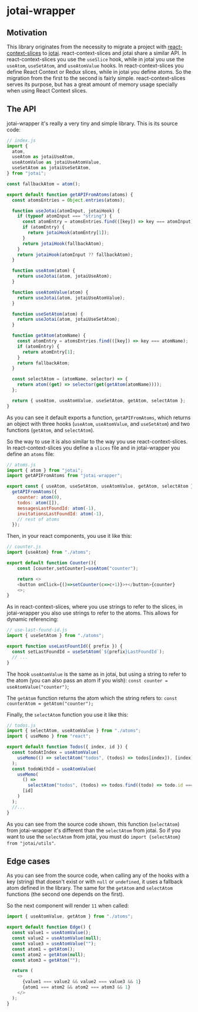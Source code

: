 # jotai-wrapper

## Motivation

This library originates from the necessity to migrate a project with [react-context-slices](https://react-context-slices.github.io/) to [jotai](https://jotai.org/). react-context-slices and jotai share a similar API. In react-context-slices you use the `useSlice` hook, while in jotai you use the `useAtom`, `useSetAtom`, and `useAtomValue` hooks. In react-context-slices you define React Context or Redux slices, while in jotai you define atoms. So the migration from the first to the second is fairly simple. react-context-slices serves its purpose, but has a great amount of memory usage specially when using React Context slices.

## The API

jotai-wrapper it's really a very tiny and simple library. This is its source code:

```javascript
// index.js
import {
  atom,
  useAtom as jotaiUseAtom,
  useAtomValue as jotaiUseAtomValue,
  useSetAtom as jotaiUseSetAtom,
} from "jotai";

const fallbackAtom = atom();

export default function getAPIFromAtoms(atoms) {
  const atomsEntries = Object.entries(atoms);

  function useJotai(atomInput, jotaiHook) {
    if (typeof atomInput === "string") {
      const atomEntry = atomsEntries.find(([key]) => key === atomInput);
      if (atomEntry) {
        return jotaiHook(atomEntry[1]);
      }
      return jotaiHook(fallbackAtom);
    }
    return jotaiHook(atomInput ?? fallbackAtom);
  }

  function useAtom(atom) {
    return useJotai(atom, jotaiUseAtom);
  }

  function useAtomValue(atom) {
    return useJotai(atom, jotaiUseAtomValue);
  }

  function useSetAtom(atom) {
    return useJotai(atom, jotaiUseSetAtom);
  }

  function getAtom(atomName) {
    const atomEntry = atomsEntries.find(([key]) => key === atomName);
    if (atomEntry) {
      return atomEntry[1];
    }
    return fallbackAtom;
  }

  const selectAtom = (atomName, selector) => {
    return atom((get) => selector(get(getAtom(atomName))));
  };

  return { useAtom, useAtomValue, useSetAtom, getAtom, selectAtom };
}
```

As you can see it default exports a function, `getAPIFromAtoms`, which returns an object with three hooks (`useAtom`, `useAtomValue`, and `useSetAtom`) and two functions (`getAtom`, and `selectAtom`).

So the way to use it is also similar to the way you use react-context-slices. In react-context-slices you define a `slices` file
and in jotai-wrapper you define an `atoms` file:

```javascript
// atoms.js
import { atom } from "jotai";
import getAPIFromAtoms from "jotai-wrapper";

export const { useAtom, useSetAtom, useAtomValue, getAtom, selectAtom } =
  getAPIFromAtoms({
    counter: atom(0),
    todos: atom([]),
    messagesLastFoundId: atom(-1),
    invitationsLastFoundId: atom(-1),
    // rest of atoms
  });
```

Then, in your react components, you use it like this:

```javascript
// counter.js
import {useAtom} from "./atoms";

export default function Counter(){
    const [counter,setCounter]=useAtom("counter");

    return <>
    <button onClick={()=>setCounter(c=>c+1)}>+</button>{counter}
    <>;
}
```

As in react-context-slices, where you use strings to refer to the slices, in jotai-wrapper you also use strings to refer to the atoms. This allows for dynamic referencing:

```javascript
// use-last-found-id.js
import { useSetAtom } from "./atoms";

export function useLastFountId({ prefix }) {
  const setLastFoundId = useSetAtom(`${prefix}LastFoundId`);
  // ...
}
```

The hook `useAtomValue` is the same as in jotai, but using a string to refer to the atom (you can also pass an atom if you wish): `const counter = useAtomValue("counter")`;

The `getAtom` function returns the atom which the string refers to: `const counterAtom = getAtom("counter");`

Finally, the `selectAtom` function you use it like this:

```javascript
// todos.js
import { selectAtom, useAtomValue } from "./atoms";
import { useMemo } from "react";

export default function Todos({ index, id }) {
  const todoAtIndex = useAtomValue(
    useMemo(() => selectAtom("todos", (todos) => todos[index]), [index])
  );
  const todoWithId = useAtomValue(
    useMemo(
      () =>
        selectAtom("todos", (todos) => todos.find((todo) => todo.id === id)),
      [id]
    )
  );
  //...
}
```

As you can see from the source code shown, this function (`selectAtom`) from jotai-wrapper it's different than the `selectAtom` from jotai. So if you want to use the `selectAtom` from jotai, you must do `import {selectAtom} from "jotai/utils"`.

## Edge cases

As you can see from the source code, when calling any of the hooks with a key (string) that doesn't exist or with `null` or `undefined`, it uses a fallback atom defined in the library. The same for the `getAtom` and `selectAtom` functions (the second one depends on the first).

So the next component will render `11` when called:

```javascript
import { useAtomValue, getAtom } from "./atoms";

export default function Edge() {
  const value1 = useAtomValue();
  const value2 = useAtomValue(null);
  const value3 = useAtomValue("");
  const atom1 = getAtom();
  const atom2 = getAtom(null);
  const atom3 = getAtom("");

  return (
    <>
      {value1 === value2 && value2 === value3 && 1}
      {atom1 === atom2 && atom2 === atom3 && 1}
    </>
  );
}
```
